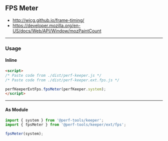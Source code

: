 FPS Meter
---------
- http://wicg.github.io/frame-timing/
- https://developer.mozilla.org/en-US/docs/Web/API/Window/mozPaintCount

---

### Usage

#### Inline

```html
<script>
/* Paste code from ./dist/perf-keeper.js */
/* Paste code from ./dist/perf-keeper.ext.fps.js */

perfKeeperExtFps.fpsMeter(perfKeeper.system);
</script>
```

---

#### As Module

```ts
import { system } from '@perf-tools/keeper';
import { fpsMeter } from '@perf-tools/keeper/ext/fps';

fpsMeter(system);
```